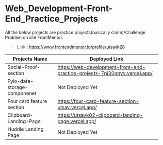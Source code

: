 # Web_Development-Front-End_Practice_Projects<br>
All the below projects are practice projects(basically clone)/Challenge Problem on site FrontMentor.<br>
>Link : https://www.frontendmentor.io/profile/utsavk28

|Projects Name | Deployed Link |
| ---          | ---           |
|Social-Proof-section|https://web-development-front-end-practice-projects-7nj30onyv.vercel.app/|
|Fylo-data-storage-componenet|Not Deployed Yet|
|Four card feature section|https://four-card-feature-section-utsav.vercel.app/|
|Clipboard-Landing-Page|https://utsavk02-clipboard-landing-page.vercel.app/|
|Huddle Landing Page|Not Deployed Yet|